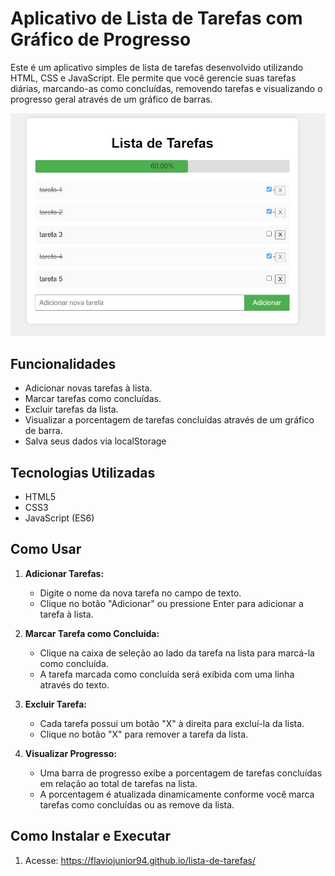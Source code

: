# Aplicativo de Lista de Tarefas com Gráfico de Progresso

Este é um aplicativo simples de lista de tarefas desenvolvido utilizando HTML, CSS e JavaScript. Ele permite que você gerencie suas tarefas diárias, marcando-as como concluídas, removendo tarefas e visualizando o progresso geral através de um gráfico de barras.

![Screenshot](assets/images/screen.jpg)

## Funcionalidades

- Adicionar novas tarefas à lista.
- Marcar tarefas como concluídas.
- Excluir tarefas da lista.
- Visualizar a porcentagem de tarefas concluídas através de um gráfico de barra.
- Salva seus dados via localStorage

## Tecnologias Utilizadas

- HTML5
- CSS3
- JavaScript (ES6)

## Como Usar

1. **Adicionar Tarefas:**
   - Digite o nome da nova tarefa no campo de texto.
   - Clique no botão "Adicionar" ou pressione Enter para adicionar a tarefa à lista.

2. **Marcar Tarefa como Concluída:**
   - Clique na caixa de seleção ao lado da tarefa na lista para marcá-la como concluída.
   - A tarefa marcada como concluída será exibida com uma linha através do texto.

3. **Excluir Tarefa:**
   - Cada tarefa possui um botão "X" à direita para excluí-la da lista.
   - Clique no botão "X" para remover a tarefa da lista.

4. **Visualizar Progresso:**
   - Uma barra de progresso exibe a porcentagem de tarefas concluídas em relação ao total de tarefas na lista.
   - A porcentagem é atualizada dinamicamente conforme você marca tarefas como concluídas ou as remove da lista.

## Como Instalar e Executar

1. Acesse:  https://flaviojunior94.github.io/lista-de-tarefas/
